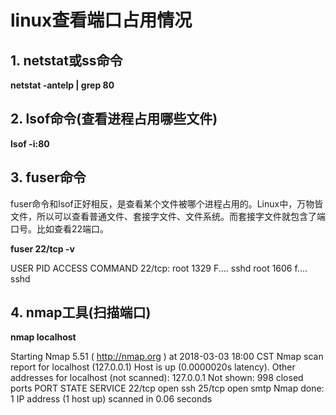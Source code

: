 ﻿# linux查看端口占用情况

## 1. netstat或ss命令

__netstat -antelp | grep 80__

## 2. lsof命令(查看进程占用哪些文件)

__lsof -i:80__

## 3. fuser命令

fuser命令和lsof正好相反，是查看某个文件被哪个进程占用的。Linux中，万物皆文件，所以可以查看普通文件、套接字文件、文件系统。而套接字文件就包含了端口号。比如查看22端口。

__fuser 22/tcp -v__

USER PID ACCESS COMMAND
22/tcp: root 1329 F.... sshd
root 1606 f.... sshd

## 4. nmap工具(扫描端口)

__nmap localhost__

Starting Nmap 5.51 ( http://nmap.org ) at 2018-03-03 18:00 CST
Nmap scan report for localhost (127.0.0.1)
Host is up (0.0000020s latency).
Other addresses for localhost (not scanned): 127.0.0.1
Not shown: 998 closed ports
PORT STATE SERVICE
22/tcp open ssh
25/tcp open smtp
Nmap done: 1 IP address (1 host up) scanned in 0.06 seconds